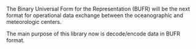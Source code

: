The Binary Universal Form for the Representation (BUFR) will be the next format for operational data exchange between the oceanographic and meteorologic centers.

The main purpose of this library now is decode/encode data in BUFR format.